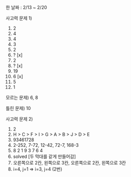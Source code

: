 한 날짜 : 2/13 ~ 2/20

사고력 문제 1)

1. 2
2. 4
3. 4
4. 3
5. 2
6. ? [x]
7. 2
8. ? [x]
9. 19
10. 6 [x]
11. 5
12. 1

모르는 문제) 6, 8

틀린 문제) 10

사고력 문제 2)

1. 2
2. H > C > F > I > G > A > B > J > D > E
3. 93461728
4. 2-252, 7-72, 12-42, 72-7, 168-3
5. 8 2 1 9 3 7 6 4
6. solved [두 막대를 같게 만들어감]
7. 오른쪽으로 2칸, 왼쪽으로 3칸, 오른쪽으로 2칸, 왼쪽으로 3칸
8. i=4, j=1 => i=3, j=4 (2번)
